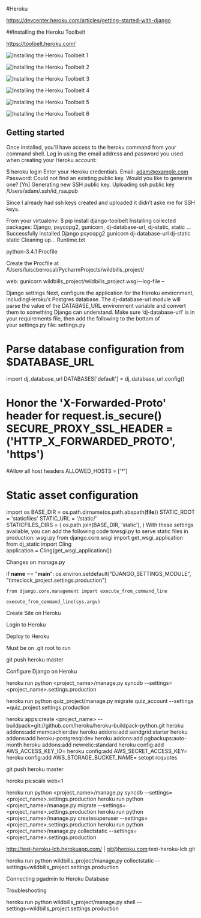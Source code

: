 #Heroku

https://devcenter.heroku.com/articles/getting-started-with-django

##Installing the Heroku Toolbelt

https://toolbelt.heroku.com/

![Installing the Heroku Toolbelt 1](./images/image078.png "Installing the Heroku Toolbelt 1")

![Installing the Heroku Toolbelt 2](./images/image079.png "Installing the Heroku Toolbelt 2")

![Installing the Heroku Toolbelt 3](./images/image080.png "Installing the Heroku Toolbelt 3")

![Installing the Heroku Toolbelt 4](./images/image081.png "Installing the Heroku Toolbelt 4")

![Installing the Heroku Toolbelt 5](./images/image082.png "Installing the Heroku Toolbelt 5")

![Installing the Heroku Toolbelt 6](./images/image083.png "Installing the Heroku Toolbelt 6")



## Getting started

Once installed, you'll have access to the heroku command from your command shell. Log in using the email address and password you used when creating your Heroku account:

$ heroku login
Enter your Heroku credentials.
Email: adam@example.com
Password:
Could not find an existing public key.
Would you like to generate one? [Yn]
Generating new SSH public key.
Uploading ssh public key /Users/adam/.ssh/id_rsa.pub

Since I already had ssh keys created and uploaded it didn’t aske me for SSH keys.


From your virtualenv:
$ pip install django-toolbelt Installing collected packages: Django, psycopg2, gunicorn, dj-database-url, dj-static, static   ... Successfully installed Django psycopg2 gunicorn dj-database-url dj-static static Cleaning up... 
Runtime.txt

python-3.4.1
Procfile

Create the Procfile at /Users/luiscberrocal/PycharmProjects/wildbills_project/

web: gunicorn wildbills_project/wildbills_project.wsgi--log-file –



Django settings
Next, configure the application for the Heroku environment, includingHeroku’s Postgres database. The dj-database-url module will parse the value of the DATABASE_URL environment variable and convert them to something Django can understand.
Make sure ‘dj-database-url’ is in your requirements file, then add the following to the bottom of your settings.py file:
settings.py
# Parse database configuration from $DATABASE_URL 
import dj_database_url 
DATABASES['default'] =  dj_database_url.config()  
# Honor the 'X-Forwarded-Proto' header for request.is_secure() SECURE_PROXY_SSL_HEADER = ('HTTP_X_FORWARDED_PROTO', 'https')  
#Allow all host headers 
ALLOWED_HOSTS = ['*']  
# Static asset configuration 
import os 
BASE_DIR = os.path.dirname(os.path.abspath(__file__)) 
STATIC_ROOT = 'staticfiles' 
STATIC_URL = '/static/'  
STATICFILES_DIRS = (     os.path.join(BASE_DIR, 'static'), ) 
With these settings available, you can add the following code towsgi.py to serve static files in production:
wsgi.py
from django.core.wsgi import get_wsgi_application 
from dj_static import Cling  
application = Cling(get_wsgi_application()) 

Changes on manage.py

if __name__ == "__main__":
    os.environ.setdefault("DJANGO_SETTINGS_MODULE", "timeclock_project.settings.production")

    from django.core.management import execute_from_command_line

    execute_from_command_line(sys.argv)

Create  Site on Heroku

Login to Heroku











Deploy to Heroku

Must be on .git root to run 

git push heroku master

Configure Django on Heroku

heroku run python <project_name>/manage.py syncdb --settings=<project_name>.settings.production

heroku run python  quiz_project/manage.py migrate quiz_account --settings =quiz_project.settings.production


heroku apps:create <project_name> --buildpack=git://github.com/heroku/heroku-buildpack-python.git 
heroku addons:add memcachier:dev 
heroku addons:add sendgrid:starter 
heroku addons:add heroku-postgresql:dev 
heroku addons:add pgbackups:auto-month 
heroku addons:add newrelic:standard 
heroku config:add AWS_ACCESS_KEY_ID=<key id> 
heroku config:add AWS_SECRET_ACCESS_KEY=<secret key> 
heroku config:add AWS_STORAGE_BUCKET_NAME=<bucket name> setopt rcquotes 


git push heroku master


heroku ps:scale web=1



heroku run python <project_name>/manage.py syncdb --settings=<project_name>.settings.production 
heroku run python <project_name>/manage.py migrate --settings=<project_name>.settings.production 
heroku run python <project_name>/manage.py createsuperuser --settings=<project_name>.settings.production 
heroku run python <project_name>/manage.py collectstatic --settings=<project_name>.settings.production



http://test-heroku-lcb.herokuapp.com/ | git@heroku.com:test-heroku-lcb.git

heroku run python wildbills_project/manage.py collectstatic --settings=wildbills_project.settings.production

Connecting pgadmin to Heroku  Database








Troubleshooting

heroku run python wildbills_project/manage.py shell --settings=wildbills_project.settings.production
